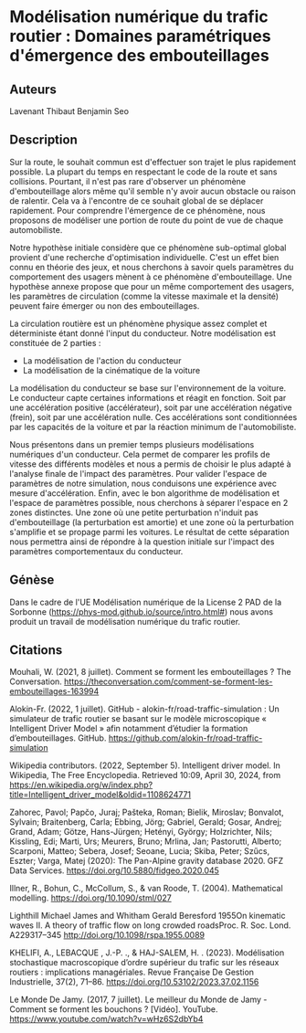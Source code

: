 # Modélisation numérique du trafic routier : Domaines paramétriques d'émergence des embouteillages

## Auteurs

Lavenant Thibaut
Benjamin Seo

## Description

Sur la route, le souhait commun est d'effectuer son trajet le plus rapidement possible. La plupart du temps en respectant le code de la route et sans collisions. Pourtant, il n'est pas rare d'observer un phénomène d'embouteillage alors même qu'il semble n'y avoir aucun obstacle ou raison de ralentir. Cela va à l'encontre de ce souhait global de se déplacer rapidement. Pour comprendre l'émergence de ce phénomène, nous proposons de modéliser une portion de route du point de vue de chaque automobiliste.

Notre hypothèse initiale considère que ce phénomène sub-optimal global provient d'une recherche d'optimisation individuelle. C'est un effet bien connu en théorie des jeux, et nous cherchons à savoir quels paramètres du comportement des usagers mènent à ce phénomène d'embouteillage. Une hypothèse annexe propose que pour un même comportement des usagers, les paramètres de circulation (comme la vitesse maximale et la densité) peuvent faire émerger ou non des embouteillages.

La circulation routière est un phénomène physique assez complet et déterministe étant donné l'input du conducteur. Notre modélisation est constituée de 2 parties :
- La modélisation de l'action du conducteur
- La modélisation de la cinématique de la voiture

La modélisation du conducteur se base sur l'environnement de la voiture. Le conducteur capte certaines informations et réagit en fonction. Soit par une accélération positive (accélérateur), soit par une accélération négative (frein), soit par une accélération nulle. Ces accélérations sont conditionnées par les capacités de la voiture et par la réaction minimum de l'automobiliste.

Nous présentons dans un premier temps plusieurs modélisations numériques d'un conducteur. Cela permet de comparer les profils de vitesse des différents modèles et nous a permis de choisir le plus adapté à l'analyse finale de l'impact des paramètres. Pour valider l'espace de paramètres de notre simulation, nous conduisons une expérience avec mesure d'accélération. Enfin, avec le bon algorithme de modélisation et l'espace de paramètres possible, nous cherchons à séparer l'espace en 2 zones distinctes. Une zone où une petite perturbation n'induit pas d'embouteillage (la perturbation est amortie) et une zone où la perturbation s'amplifie et se propage parmi les voitures. Le résultat de cette séparation nous permettra ainsi de répondre à la question initiale sur l'impact des paramètres comportementaux du conducteur.

## Génèse

Dans le cadre de l'UE Modélisation numérique de la License 2 PAD de la Sorbonne (https://phys-mod.github.io/source/intro.html#) nous avons produit un travail de modélisation numérique du trafic routier. 

## Citations

Mouhali, W. (2021, 8 juillet). Comment se forment les embouteillages ? The Conversation. https://theconversation.com/comment-se-forment-les-embouteillages-163994

Alokin-Fr. (2022, 1 juillet). GitHub - alokin-fr/road-traffic-simulation : Un simulateur de trafic routier se basant sur le modèle microscopique « Intelligent Driver Model » afin notamment d’étudier la formation d’embouteillages. GitHub. https://github.com/alokin-fr/road-traffic-simulation

Wikipedia contributors. (2022, September 5). Intelligent driver model. In Wikipedia, The Free Encyclopedia. Retrieved 10:09, April 30, 2024, from https://en.wikipedia.org/w/index.php?title=Intelligent_driver_model&oldid=1108624771

Zahorec, Pavol; Papčo, Juraj; Pašteka, Roman; Bielik, Miroslav; Bonvalot, Sylvain; Braitenberg, Carla; Ebbing, Jörg; Gabriel, Gerald; Gosar, Andrej; Grand, Adam; Götze, Hans-Jürgen; Hetényi, György; Holzrichter, Nils; Kissling, Edi; Marti, Urs; Meurers, Bruno; Mrlina, Jan; Pastorutti, Alberto; Scarponi, Matteo; Sebera, Josef; Seoane, Lucia; Skiba, Peter; Szűcs, Eszter; Varga, Matej (2020): The Pan-Alpine gravity database 2020. GFZ Data Services. https://doi.org/10.5880/fidgeo.2020.045

Illner, R., Bohun, C., McCollum, S., & van Roode, T. (2004). Mathematical modelling. https://doi.org/10.1090/stml/027

Lighthill Michael James and Whitham Gerald Beresford 1955On kinematic waves II. A theory of traffic flow on long crowded roadsProc. R. Soc. Lond. A229317–345
http://doi.org/10.1098/rspa.1955.0089

KHELIFI, A., LEBACQUE , J.-P. ., & HAJ-SALEM, H. . (2023). Modélisation stochastique macroscopique d’ordre supérieur du trafic sur les réseaux routiers : implications managériales. Revue Française De Gestion Industrielle, 37(2), 71–86. https://doi.org/10.53102/2023.37.02.1156

Le Monde De Jamy. (2017, 7 juillet). Le meilleur du Monde de Jamy - Comment se forment les bouchons ? [Vidéo]. YouTube. https://www.youtube.com/watch?v=wHz6S2dbYb4